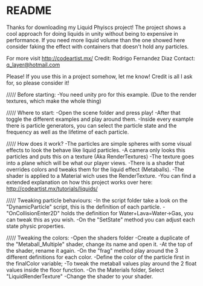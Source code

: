 # README

Thanks for downloading my Liquid Phyiscs project!
The project shows a cool approach for doing liquids in unity without being to expensive in performance.
If you need more liquid volume than the one showed here consider faking the effect with containers that doesn't hold any particles.

For more visit http://codeartist.mx/
Credit: Rodrigo Fernandez Diaz
Contact: q_layer@hotmail.com

Please! If you use this in a project somehow, let me know!
Credit is all I ask for, so please consider it!

///// Before starting:
-You need unity pro for this example. (Due to the render textures, which make the whole thing)

///// Where to start:
-Open the scene folder and press play!
-After that toggle the different examples and play around them.
-Inside every example there is particle generators, you can select the particle state and the frequency as well as the lifetime of each particle.

///// How does it work?
-The particles are simple spheres with some visual effects to look the behave like liquid particles.
-A camera only looks this particles and puts this on a texture (Aka RenderTextures)
-The texture goes into a plane which will be what our player views.
-There is a shader that overrides colors and tweaks them for the liquid effect (Metaballs).
-The shader is applied to a Material wich uses the RenderTexture.
-You can find a extended explanation on how this project works over here: http://codeartist.mx/tutorials/liquids/

///// Tweaking particle behaviours:
-In the script folder take a look on the "DynamicParticle" script, this is the definition of each particle.
-"OnCollisionEnter2D" holds the definition for Water+Lava=Water->Gas, you can tweak this as you wish.
-On the "SetState" method you can adjust each state physic properties.

///// Tweaking the colors:
-Open the shaders folder
-Create a duplicate of the "Metaball_Multiple" shader, change its name and open it.
-At the top of the shader, rename it again.
-On the "frag" method play around the 3 different definitions for each color.
-Define the color of the particle first in the finalColor variable;
-To tweak the metaball values play around the 2 float values inside the floor function.
-On the Materials folder, Select "LiquidRenderTexture"
-Change the shader to your shader.
